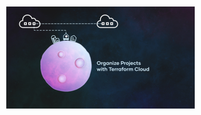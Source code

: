 ![alt text][04-organize-projects]

[04-organize-projects]: /img/04-Organize-Projects.jpg "Exercise 04: Organize Project with Terraform Cloud"
